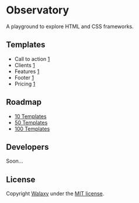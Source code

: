 # Observatory
A playground to explore HTML and CSS frameworks.

## Templates
* Call to action [1](https://walaxy.github.io/observatory/dist/call-to-action-1/)
* Clients [1](https://walaxy.github.io/observatory/dist/clients-1/)
* Features [1](https://walaxy.github.io/observatory/dist/features-1/)
* Footer [1](https://walaxy.github.io/observatory/dist/footer-1/)
* Pricing [1](https://walaxy.github.io/observatory/dist/pricing-1/)

## Roadmap
* [10 Templates](https://github.com/walaxy/observatory/milestone/1)
* [50 Templates](https://github.com/walaxy/observatory/milestone/2)
* [100 Templates](https://github.com/walaxy/observatory/milestone/3)

## Developers
Soon...

## License 
Copyright [Walaxy](//walaxy.io) under the [MIT license](LICENSE.md).
